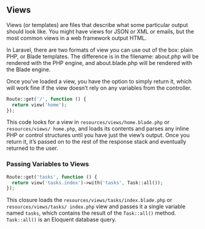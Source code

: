## Views
Views (or templates) are files that describe what some particular output should look like. You
might have views for JSON or XML or emails, but the most common views in a web
framework output HTML.

In Laravel, there are two formats of view you can use out of the box: plain PHP, or
Blade templates. The difference is in the filename: about.php will
be rendered with the PHP engine, and about.blade.php will be rendered with the
Blade engine.

Once you’ve loaded a view, you have the option to simply return it, which will 
work fine if the view doesn’t rely on any variables from the controller.
```php
Route::get('/', function () {
  return view('home');
});
```
This code looks for a view in `resources/views/home.blade.php` or `resources/views/
home.php`, and loads its contents and parses any inline PHP or control structures until
you have just the view’s output. Once you return it, it’s passed on to the rest of the
response stack and eventually returned to the user.

### Passing Variables to Views
```php
Route::get('tasks', function () {
  return view('tasks.index')->with('tasks', Task::all());
});
```
This closure loads the `resources/views/tasks/index.blade.php` or `resources/views/tasks/
index.php` view and passes it a single variable named `tasks`, which contains the result
of the `Task::all()` method. `Task::all()` is an Eloquent database query.
